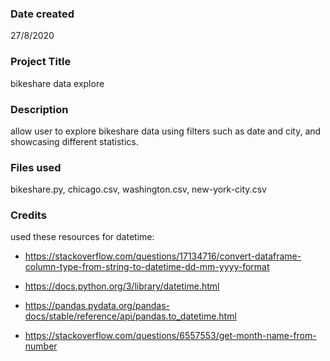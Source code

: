 ### Date created

27/8/2020

### Project Title

bikeshare data explore

### Description

allow user to explore bikeshare data using filters such as date and city, and showcasing different statistics.

### Files used

bikeshare.py, chicago.csv, washington.csv, new-york-city.csv

### Credits

used these resources for datetime:

- https://stackoverflow.com/questions/17134716/convert-dataframe-column-type-from-string-to-datetime-dd-mm-yyyy-format

- https://docs.python.org/3/library/datetime.html

- https://pandas.pydata.org/pandas-docs/stable/reference/api/pandas.to_datetime.html

- https://stackoverflow.com/questions/6557553/get-month-name-from-number

